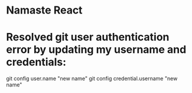 # Namaste React

# Resolved git user authentication error by updating my username and credentials:

git config user.name "new name"
git config credential.username "new name"